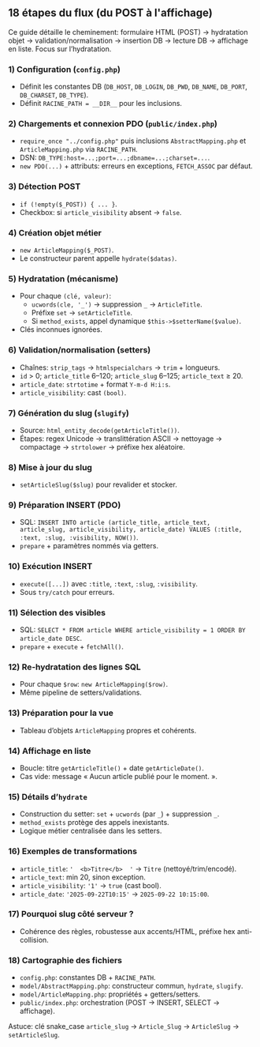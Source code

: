 ## 18 étapes du flux (du POST à l'affichage)

Ce guide détaille le cheminement: formulaire HTML (POST) → hydratation objet → validation/normalisation → insertion DB → lecture DB → affichage en liste. Focus sur l’hydratation.

### 1) Configuration (`config.php`)
- Définit les constantes DB (`DB_HOST`, `DB_LOGIN`, `DB_PWD`, `DB_NAME`, `DB_PORT`, `DB_CHARSET`, `DB_TYPE`).
- Définit `RACINE_PATH = __DIR__` pour les inclusions.

### 2) Chargements et connexion PDO (`public/index.php`)
- `require_once "../config.php"` puis inclusions `AbstractMapping.php` et `ArticleMapping.php` via `RACINE_PATH`.
- DSN: `DB_TYPE:host=...;port=...;dbname=...;charset=...`.
- `new PDO(...)` + attributs: erreurs en exceptions, `FETCH_ASSOC` par défaut.

### 3) Détection POST
- `if (!empty($_POST)) { ... }`.
- Checkbox: si `article_visibility` absent → `false`.

### 4) Création objet métier
- `new ArticleMapping($_POST)`.
- Le constructeur parent appelle `hydrate($datas)`.

### 5) Hydratation (mécanisme)
- Pour chaque `(clé, valeur)`:
  - `ucwords(cle, '_')` → suppression `_` → `ArticleTitle`.
  - Préfixe `set` → `setArticleTitle`.
  - Si `method_exists`, appel dynamique `$this->$setterName($value)`.
- Clés inconnues ignorées.

### 6) Validation/normalisation (setters)
- Chaînes: `strip_tags` → `htmlspecialchars` → `trim` + longueurs.
- `id` > 0; `article_title` 6–120; `article_slug` 6–125; `article_text` ≥ 20.
- `article_date`: `strtotime` + format `Y-m-d H:i:s`.
- `article_visibility`: cast `(bool)`.

### 7) Génération du slug (`slugify`)
- Source: `html_entity_decode(getArticleTitle())`.
- Étapes: regex Unicode → translittération ASCII → nettoyage → compactage → `strtolower` → préfixe hex aléatoire.

### 8) Mise à jour du slug
- `setArticleSlug($slug)` pour revalider et stocker.

### 9) Préparation INSERT (PDO)
- SQL: `INSERT INTO article (article_title, article_text, article_slug, article_visibility, article_date)
  VALUES (:title, :text, :slug, :visibility, NOW())`.
- `prepare` + paramètres nommés via getters.

### 10) Exécution INSERT
- `execute([...])` avec `:title`, `:text`, `:slug`, `:visibility`.
- Sous `try/catch` pour erreurs.

### 11) Sélection des visibles
- SQL: `SELECT * FROM article WHERE article_visibility = 1 ORDER BY article_date DESC`.
- `prepare` + `execute` + `fetchAll()`.

### 12) Re-hydratation des lignes SQL
- Pour chaque `$row`: `new ArticleMapping($row)`.
- Même pipeline de setters/validations.

### 13) Préparation pour la vue
- Tableau d’objets `ArticleMapping` propres et cohérents.

### 14) Affichage en liste
- Boucle: titre `getArticleTitle()` + date `getArticleDate()`.
- Cas vide: message « Aucun article publié pour le moment. ».

### 15) Détails d’`hydrate`
- Construction du setter: `set` + `ucwords` (par `_`) + suppression `_`.
- `method_exists` protège des appels inexistants.
- Logique métier centralisée dans les setters.

### 16) Exemples de transformations
- `article_title`: `'  <b>Titre</b>  '` → `Titre` (nettoyé/trim/encodé).
- `article_text`: min 20, sinon exception.
- `article_visibility`: `'1'` → `true` (cast bool).
- `article_date`: `'2025-09-22T10:15'` → `2025-09-22 10:15:00`.

### 17) Pourquoi slug côté serveur ?
- Cohérence des règles, robustesse aux accents/HTML, préfixe hex anti-collision.

### 18) Cartographie des fichiers
- `config.php`: constantes DB + `RACINE_PATH`.
- `model/AbstractMapping.php`: constructeur commun, `hydrate`, `slugify`.
- `model/ArticleMapping.php`: propriétés + getters/setters.
- `public/index.php`: orchestration (POST → INSERT, SELECT → affichage).

Astuce: clé snake_case `article_slug` → `Article_Slug` → `ArticleSlug` → `setArticleSlug`.


